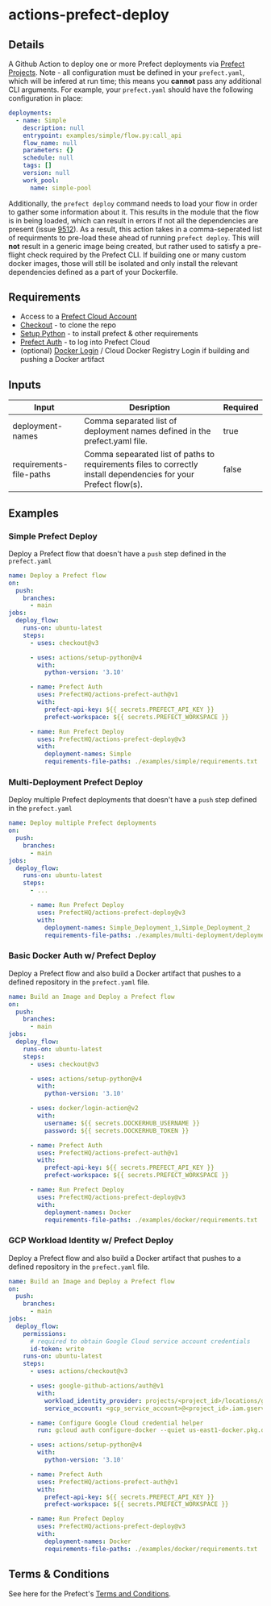 # actions-prefect-deploy

## Details

A Github Action to deploy one or more Prefect deployments via [Prefect Projects](https://docs.prefect.io/latest/concepts/projects/#projects). Note - all configuration must be defined in your `prefect.yaml`, which will be infered at run time; this means you **cannot** pass any additional CLI arguments. For example, your `prefect.yaml` should have the following configuration in place: 
```yaml
deployments:
  - name: Simple
    description: null
    entrypoint: examples/simple/flow.py:call_api
    flow_name: null
    parameters: {}
    schedule: null
    tags: []
    version: null
    work_pool:
      name: simple-pool
```

Additionally, the `prefect deploy` command needs to load your flow in order to gather some information about it. This results in the module that the flow is in being loaded, which can result in errors if not all the dependencies are present (issue [9512](https://github.com/PrefectHQ/prefect/issues/9512)). As a result, this action takes in a comma-seperated list of requirments to pre-load these ahead of running `prefect deploy`. This will **not** result in a generic image being created, but rather used to satisfy a pre-flight check required by the Prefect CLI. If building one or many custom docker images, those will still be isolated and only install the relevant dependencies defined as a part of your Dockerfile.

## Requirements

- Access to a [Prefect Cloud Account](https://docs.prefect.io/latest/ui/cloud/#welcome-to-prefect-cloud)
- [Checkout](https://github.com/actions/checkout) - to clone the repo
- [Setup Python](https://github.com/actions/setup-python) - to install prefect & other requirements
- [Prefect Auth](https://github.com/PrefectHQ/actions-prefect-auth) - to log into Prefect Cloud
- (optional) [Docker Login](https://github.com/marketplace/actions/docker-login) / Cloud Docker Registry Login if building and pushing a Docker artifact

## Inputs

| Input | Desription | Required |
|-------|------------|----------|
| deployment-names | Comma separated list of deployment names defined in the prefect.yaml file. | true |
| requirements-file-paths | Comma sepearated list of paths to requirements files to correctly install dependencies for your Prefect flow(s). | false |

## Examples

### Simple Prefect Deploy

Deploy a Prefect flow that doesn't have a `push` step defined in the `prefect.yaml`
```yaml
name: Deploy a Prefect flow
on:
  push:
    branches:
      - main
jobs:
  deploy_flow:
    runs-on: ubuntu-latest
    steps:
      - uses: checkout@v3

      - uses: actions/setup-python@v4
        with:
          python-version: '3.10'

      - name: Prefect Auth
        uses: PrefectHQ/actions-prefect-auth@v1
        with:
          prefect-api-key: ${{ secrets.PREFECT_API_KEY }}
          prefect-workspace: ${{ secrets.PREFECT_WORKSPACE }}

      - name: Run Prefect Deploy
        uses: PrefectHQ/actions-prefect-deploy@v3
        with:
          deployment-names: Simple
          requirements-file-paths: ./examples/simple/requirements.txt
```

### Multi-Deployment Prefect Deploy

Deploy multiple Prefect deployments that doesn't have a `push` step defined in the `prefect.yaml`
```yaml
name: Deploy multiple Prefect deployments
on:
  push:
    branches:
      - main
jobs:
  deploy_flow:
    runs-on: ubuntu-latest
    steps:
      - ...

      - name: Run Prefect Deploy
        uses: PrefectHQ/actions-prefect-deploy@v3
        with:
          deployment-names: Simple_Deployment_1,Simple_Deployment_2
          requirements-file-paths: ./examples/multi-deployment/deployment-1/requirements.txt,./examples/multi-deployment/deployment-2/requirements.txt
```

### Basic Docker Auth w/ Prefect Deploy

Deploy a Prefect flow and also build a Docker artifact that pushes to a defined repository in the `prefect.yaml` file.
```yaml
name: Build an Image and Deploy a Prefect flow
on:
  push:
    branches:
      - main
jobs:
  deploy_flow:
    runs-on: ubuntu-latest
    steps:
      - uses: checkout@v3

      - uses: actions/setup-python@v4
        with:
          python-version: '3.10'

      - uses: docker/login-action@v2
        with:
          username: ${{ secrets.DOCKERHUB_USERNAME }}
          password: ${{ secrets.DOCKERHUB_TOKEN }}

      - name: Prefect Auth
        uses: PrefectHQ/actions-prefect-auth@v1
        with:
          prefect-api-key: ${{ secrets.PREFECT_API_KEY }}
          prefect-workspace: ${{ secrets.PREFECT_WORKSPACE }}

      - name: Run Prefect Deploy
        uses: PrefectHQ/actions-prefect-deploy@v3
        with:
          deployment-names: Docker
          requirements-file-paths: ./examples/docker/requirements.txt
```
### GCP Workload Identity w/ Prefect Deploy

Deploy a Prefect flow and also build a Docker artifact that pushes to a defined repository in the `prefect.yaml` file.
```yaml
name: Build an Image and Deploy a Prefect flow
on:
  push:
    branches:
      - main
jobs:
  deploy_flow:
    permissions:
      # required to obtain Google Cloud service account credentials
      id-token: write
    runs-on: ubuntu-latest
    steps:
      - uses: actions/checkout@v3

      - uses: google-github-actions/auth@v1
        with:
          workload_identity_provider: projects/<project_id>/locations/global/workloadIdentityPools/<pool-name>/providers/<provider-name>
          service_account: <gcp_service_account>@<project_id>.iam.gserviceaccount.com

      - name: Configure Google Cloud credential helper
        run: gcloud auth configure-docker --quiet us-east1-docker.pkg.dev

      - uses: actions/setup-python@v4
        with:
          python-version: '3.10'

      - name: Prefect Auth
        uses: PrefectHQ/actions-prefect-auth@v1
        with:
          prefect-api-key: ${{ secrets.PREFECT_API_KEY }}
          prefect-workspace: ${{ secrets.PREFECT_WORKSPACE }}

      - name: Run Prefect Deploy
        uses: PrefectHQ/actions-prefect-deploy@v3
        with:
          deployment-names: Docker
          requirements-file-paths: ./examples/docker/requirements.txt
```

## Terms & Conditions
See here for the Prefect's [Terms and Conditions](https://www.prefect.io/legal/terms/).
